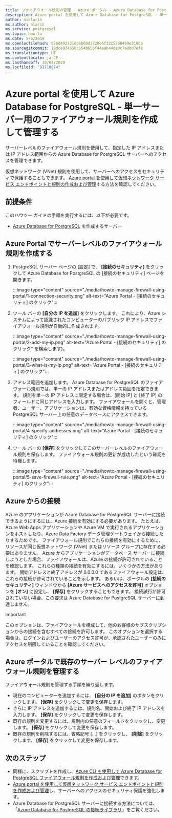 ```yaml
---
title: ファイアウォール規則の管理 - Azure ポータル - Azure Database for PostgreSQL - Single Server
description: Azure portal を使用して Azure Database for PostgreSQL - 単一サーバー用のファイアウォール規則を作成して管理する
author: niklarin
ms.author: nlarin
ms.service: postgresql
ms.topic: how-to
ms.date: 5/6/2019
ms.openlocfilehash: 02bd4927216b6b60d2720e6f32c5768499e310bb
ms.sourcegitcommit: 19dce034650c654b656f44aab44de0c7a8bd7efe
ms.translationtype: HT
ms.contentlocale: ja-JP
ms.lasthandoff: 10/04/2020
ms.locfileid: "91710874"
---
```

# <a name="create-and-manage-firewall-rules-for-azure-database-for-postgresql---single-server-using-the-azure-portal"></a>Azure portal を使用して Azure Database for PostgreSQL - 単一サーバー用のファイアウォール規則を作成して管理する
サーバーレベルのファイアウォール規則を使用して、指定した IP アドレスまたは IP アドレス範囲からの Azure Database for PostgreSQL サーバーへのアクセスを管理できます。

仮想ネットワーク (VNet) 規則を使用して、サーバーへのアクセスをセキュリティで保護することもできます。 [Azure portal を使用して仮想ネットワーク サービス エンドポイントと規則の作成および管理](howto-manage-vnet-using-portal.md)する方法を確認してください。

## <a name="prerequisites"></a>前提条件
このハウツー ガイドの手順を実行するには、以下が必要です。
- [Azure Database for PostgreSQL](quickstart-create-server-database-portal.md) を作成するサーバー

## <a name="create-a-server-level-firewall-rule-in-the-azure-portal"></a>Azure Portal でサーバーレベルのファイアウォール規則を作成する
1. PostgreSQL サーバー ページの [設定] で、 **[接続のセキュリティ]** をクリックして Azure Database for PostgreSQL の [接続のセキュリティ] ページを開きます。

   :::image type="content" source="./media/howto-manage-firewall-using-portal/1-connection-security.png" alt-text="Azure Portal - [接続のセキュリティ] のクリック":::

2. ツール バーの **[自分の IP を追加]** をクリックします。 これにより、Azure システムによって認識されたコンピューターのパブリック IP アドレスでファイアウォール規則が自動的に作成されます。

   :::image type="content" source="./media/howto-manage-firewall-using-portal/2-add-my-ip.png" alt-text="Azure Portal - [接続のセキュリティ] のクリック" を検索します)。

   :::image type="content" source="./media/howto-manage-firewall-using-portal/3-what-is-my-ip.png" alt-text="Azure Portal - [接続のセキュリティ] のクリック":::

4. アドレス範囲を追加します。 Azure Database for PostgreSQL のファイアウォール規則では、単一の IP アドレスまたはアドレス範囲を指定できます。 規則を単一の IP アドレスに限定する場合は、[開始 IP] と [終了 IP] のフィールドに同じアドレスを入力します。 ファイアウォールを開くと、管理者、ユーザー、アプリケーションは、有効な資格情報を持っている PostgreSQL サーバー上の任意のデータベースにアクセスできます。

   :::image type="content" source="./media/howto-manage-firewall-using-portal/4-specify-addresses.png" alt-text="Azure Portal - [接続のセキュリティ] のクリック":::

5. ツール バーの **[保存]** をクリックしてこのサーバーレベルのファイアウォール規則を保存します。 ファイアウォール規則の更新が成功したという確認を待機します。

   :::image type="content" source="./media/howto-manage-firewall-using-portal/5-save-firewall-rule.png" alt-text="Azure Portal - [接続のセキュリティ] のクリック":::

## <a name="connecting-from-azure"></a>Azure からの接続
Azure のアプリケーションが Azure Database for PostgreSQL サーバーに接続できるようにするには、Azure 接続を有効にする必要があります。 たとえば、Azure Web Apps アプリケーションや Azure VM で実行されるアプリケーションをホストしたり、Azure Data Factory データ管理ゲートウェイから接続したりするためです。 ファイアウォール規則でこれらの接続を有効にするために、リソースが同じ仮想ネットワーク (VNet) またはリソース グループに存在する必要はありません。 Azure からアプリケーションがデータベース サーバーに接続しようとした場合、ファイアウォールは、Azure の接続が許可されていることを確認します。 これらの種類の接続を有効にするには、いくつかの方法があります。 開始アドレスと終了アドレスが 0.0.0.0 であるファイアウォール設定は、これらの接続が許可されていることを示します。 あるいは、ポータルの **[接続のセキュリティ]** ウィンドウから **[Azure サービスへのアクセスを許可]** オプションを **[オン]** に設定し、 **[保存]** をクリックすることもできます。 接続試行が許可されていない場合、この要求は Azure Database for PostgreSQL サーバーに到達しません。

> [!IMPORTANT]
> このオプションは、ファイアウォールを構成して、他のお客様のサブスクリプションからの接続を含むすべての接続を許可します。 このオプションを選択する場合は、ログインおよびユーザーのアクセス許可が、承認されたユーザーのみにアクセスを制限していることを確認してください。
> 

## <a name="manage-existing-server-level-firewall-rules-through-the-azure-portal"></a>Azure ポータルで既存のサーバー レベルのファイアウォール規則を管理する
ファイアウォール規則を管理する手順を繰り返します。
* 現在のコンピューターを追加するには、 **[自分の IP を追加]** のボタンをクリックします。 **[保存]** をクリックして変更を保存します。
* さらに IP アドレスを追加するには、規則名、開始および終了 IP アドレスを入力します。 **[保存]** をクリックして変更を保存します。
* 既存の規則を変更するには、規則内の任意のフィールドをクリックし、変更します。 **[保存]** をクリックして変更を保存します。
* 既存の規則を削除するには、省略記号 [...] をクリックし、 **[削除]** をクリックします。 **[保存]** をクリックして変更を保存します。

## <a name="next-steps"></a>次のステップ
- 同様に、スクリプトを作成し、[Azure CLI を使用して Azure Database for PostgreSQL ファイアウォール規則を作成および管理](howto-manage-firewall-using-cli.md)できます。
- [Azure portal を使用して仮想ネットワーク サービス エンドポイントと規則を作成および管理](howto-manage-vnet-using-portal.md)し、サーバーへのアクセスのセキュリティ保護を強化します。
- Azure Database for PostgreSQL サーバーに接続する方法については、「[Azure Database for PostgreSQL の接続ライブラリ](concepts-connection-libraries.md)」をご覧ください。
